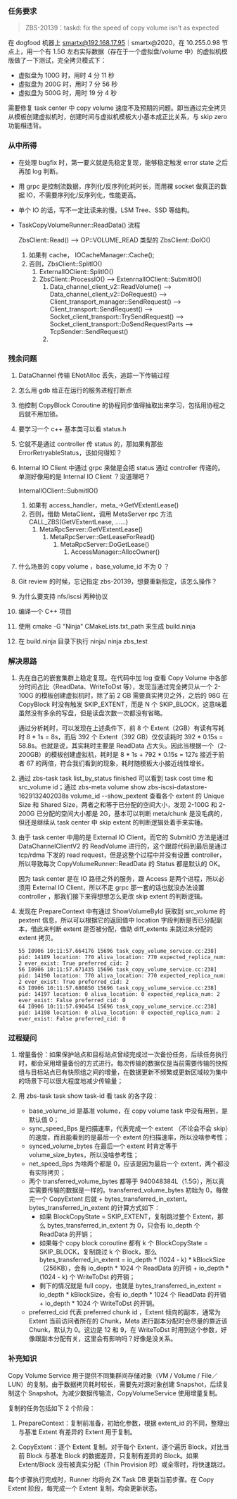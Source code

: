 ### 任务要求

> ZBS-20139：taskd: fix the speed of copy volume isn't as expected

在 dogfood 机器上 smartx@192.168.17.95｜smartx@2020，在 10.255.0.98 节点上，用一个有 1.5G 左右实际数据（存在于一个虚拟盘/volume 中）的虚拟机模版做了一下测试，完全拷贝模式下：

- 虚拟盘为 100G 时，用时 4 分 11 秒
- 虚拟盘为 200G 时，用时 7 分 56 秒
- 虚拟盘为 500G 时，用时 19 分 4 秒

需要修复 task center 中 copy volume 速度不及预期的问题。即当通过完全拷贝从模板创建虚拟机时，创建时间与虚拟机模板大小基本成正比关系，与 skip zero 功能相违背。

### 从中所得

* 在处理 bugfix 时，第一要义就是先稳定复现，能够稳定触发 error state 之后再加 log 判断。

* 用 grpc 是控制流数据，序列化/反序列化耗时长，而用裸 socket 做真正的数据 IO，不需要序列化/反序列化，性能更高。

* 单个 IO 的话，写不一定比读来的慢。LSM Tree、SSD 等结构。

* TaskCopyVolumeRunner::ReadData() 流程 

  ZbsClient::Read() --> OP::VOLUME_READ 类型的 ZbsClient::DoIO()

  1. 如果有 cache， IOCacheManager::Cache();
  2. 否则，ZbsClient::SplitIO()
     1. ExternalIOClient::SplitIO()
     2. ZbsClient::ProcessIO() --> ExtenrnalIOClient::SubmitIO()
        1. Data_channel_client_v2::ReadVolume() --> Data_channel_client_v2::DoRequest() --> Client_transport_manager::SendRequest()  --> Client_transport::SendRequest() -->  Socket_client_transport::TrySendRequest()  --> Socket_client_transport::DoSendRequestParts --> TcpSender::SendRequest()
        2. 

### 残余问题

1. DataChannel 传输 ENotAlloc 丢失，追踪一下传输过程

2. 怎么用 gdb 给正在运行的服务进程打断点

3. 他控制 CopyBlock Coroutine 的协程同步值得抽取出来学习，包括用协程之后就不用加锁。

4. 要学习一个 c++ 基本类可以看 status.h

5. 它就不是通过 controller 传 status 的，那如果有那些 ErrorRetryableStatus，该如何得知？

6. Internal IO Client 中通过 grpc 来做是会把 status 通过 controller 传递的。单测好像用的是 Internal IO Client ？没道理吧？

   InternalIOClient::SubmitIO()

   1. 如果有 access_handler，meta_->GetVExtentLease()
   2. 否则，借助 MetaClient，调用 MetaServer rpc 方法 CALL_ZBS(GetVExtentLease, ......)
      1. MetaRpcServer::GetVExtentLease()
         1. MetaRpcServer::GetLeaseForRead()
            1. MetaRpcServer::DoGetLease()
               1. AccessManager::AllocOwner()

7. 什么场景的 copy volume ，base_volume_id 不为 0 ？

8. Git review 的时候，忘记指定 zbs-20139，想要重新指定，该怎么操作？

9. 为什么要支持 nfs/iscsi 两种协议

10. 编译一个 C++ 项目

   1. 使用 cmake -G "Ninja" CMakeLists.txt_path 来生成 build.ninja
   2. 在 build.ninja 目录下执行 ninja/ ninja zbs_test 

### 解决思路

1. 先在自己的嵌套集群上稳定复现。在代码中加 log 查看 Copy Volume 中各部分时间占比（ReadData、WriteToDst 等），发现当通过完全拷贝从一个 2-100G 的模板创建虚拟机时，除了前 2 GB 需要真实拷贝之外，之后的 98G 在 CopyBlock 时没有触发 SKIP_EXTENT，而是 N 个 SKIP_BLOCK，这意味着虽然没有多余的写盘，但是读盘次数一次都没有省略。

   通过分析耗时，可以发现在上述条件下，前 8 个 Extent（2GB）有读有写耗时 8 * 1s = 8s，而后 392 个 Extent（392 GB）仅仅读耗时 392 * 0.15s = 58.8s。也就是说，其实耗时主要是 ReadData 占大头。因此当根据一个（2-200GB）的模板创建虚拟机，耗时是 8 * 1s + 792 * 0.15s = 127s 接近于前者 67 的两倍，符合我们看到的现象，耗时随模板大小接近线性增长。

2. 通过 zbs-task task list_by_status finished 可以看到 task cost time 和 src_volume id；通过 zbs-meta volume show zbs-iscsi-datastore-1629132402038s volume_id  --show_pextent 查看各个 extent 的 Unique Size 和 Shared Size，两者之和等于已分配的空间大小，发现 2-100G 和 2-200G 已分配的空间大小都是 2G，基本可以判断 meta/chunk 是没毛病的，但还是继续从 task center 中 skip extent 的判断逻辑处着手来实锤。

3. 由于 task center 中用的是 External IO Client，而它的 SubmitIO 方法是通过 DataChannelClientV2 的 ReadVolume 进行的，这个跟踪代码到最后是通过 tcp/rdma 下发的 read request，但是这整个过程中并没有设置 controller，所以导致每次 CopyVolumeRunner::ReadData 的 Status 都是默认的 OK。

   因为 task center 是在 IO 路径之外的服务，跟 Access 是两个进程，所以必须用 External IO Client，所以不走 grpc 那一套的话也就没办法设置 controller ，那我们接下来得想想怎么更改 skip extent 的判断逻辑。

4. 发现在 PrepareContext 中有通过 ShowVolumeById 获取到 src_volume 的 pextent 信息，所以可以根据它的返回值中 location 字段判断是否已分配副本，借此来判断 extent 是否被分配，借助 diff_extents 来跳过未分配的 extent 拷贝。

   ```
   55 I0906 10:11:57.664176 15696 task_copy_volume_service.cc:238] pid: 14189 location: 770 aliva_location: 770 expected_replica_num: 2 ever_exist: True preferred_cid: 2
   56 I0906 10:11:57.671435 15696 task_copy_volume_service.cc:238] pid: 14190 location: 770 aliva_location: 770 expected_replica_num: 2 ever_exist: True preferred_cid: 2
   63 I0906 10:11:57.680850 15696 task_copy_volume_service.cc:238] pid: 14197 location: 0 aliva_location: 0 expected_replica_num: 2 ever_exist: False preferred_cid: 0
   64 I0906 10:11:57.690454 15696 task_copy_volume_service.cc:238] pid: 14198 location: 0 aliva_location: 0 expected_replica_num: 2 ever_exist: False preferred_cid: 0
   ```

### 过程疑问

1. 增量备份：如果保护站点和目标站点曾经完成过一次备份任务，后续任务执行时，都会采用增量备份的方式进行。每次传输的数据仅是当前需要传输的快照组与目标站点已有快照组之间的增量，在数据更新不频繁或更新区域较为集中的场景下可以很大程度地减少传输量；

3. 用 zbs-task task show task-id 看 task 的各字段：

   * base_volume_id 是基准 volume，在 copy volume task 中没有用到，是默认值 0；
   * sync_speed_Bps 是扫描速率，代表完成一个 extent （不论会不会 skip）的速度，而且能看到的是最后一个 extent 的扫描速率，所以没啥参考性；
   * synced_volume_bytes 在最后一个 extent 时肯定等于 volume_size_bytes，所以没啥参考性；
   * net_speed_Bps 为啥两个都是 0，应该是因为最后一个 extent，两个都没有实际拷贝；
   * 两个 transferred_volume_bytes 都等于 940048384L（1.5G），所以真实需要传输的数据是一样的。transferred_volume_bytes 初始为 0，每做完一个 CopyExtent 后就 + bytes_transferred_in_extent。 bytes_transferred_in_extent 的计算方式如下：
     * 如果 BlockCopyState = SKIP_EXTENT，复制跳过整个 Extent，那么 bytes_transferred_in_extent 为 0，只会有 io_depth 个 ReadData 的开销；
     * 如果每个 copy block coroutine 都有 k 个 BlockCopyState = SKIP_BLOCK，复制跳过 k 个 Block，那么 bytes_transferred_in_extent = io_depth * (1024 - k) * kBlockSize（256KB），会有 io_depth * 1024 个 ReadData 的开销 + io_depth * (1024 - k)  个 WriteToDst 的开销；
     * 剩下的情况就是 full copy，也就是 bytes_transferred_in_extent = io_depth * kBlockSize，会有 io_depth * 1024 个 ReadData 的开销 + io_depth * 1024  个 WriteToDst 的开销。
   * preferred_cid 代表 preferred chunk id ，Extent 倾向的副本，通常为 Extent 当前访问者所在的 Chunk，Meta 进行副本分配时会尽量的靠近该 Chunk，默认为 0。这边是 12 和 9，在 WriteToDst 时用到这个参数，好像跟副本分配有关，这里会有影响吗？好像是没关系。

### 补充知识

Copy Volume Service 用于提供不同集群间存储对象（VM / Volume / File／LUN）的复制。由于数据拷贝耗时较长，需要先对源对象创建 Snapshot，后续复制这个 Snapshot。为减少数据传输流，CopyVolumeService 使用增量复制。

复制的任务包括如下 2 个阶段：

1. PrepareContext：复制前准备，初始化参数，根据 extent_id 的不同，整理出与基准 Extent 有差异的 Extent 用于复制。

2. CopyExtent：逐个 Extent 复制。对于每个 Extent，逐个遍历 Block，对比当前 Block 与基准 Block 的数据差异，只复制有差异的 Block。如果 Extent/Block 没有被真实分配（Thin Provision 时）或全零时，将快速跳过。


每个步骤执行完成时，Runner 均将向 ZK Task DB 更新当前步骤。在 Copy Extent 阶段，每完成一个 Extent 复制，均会更新状态。